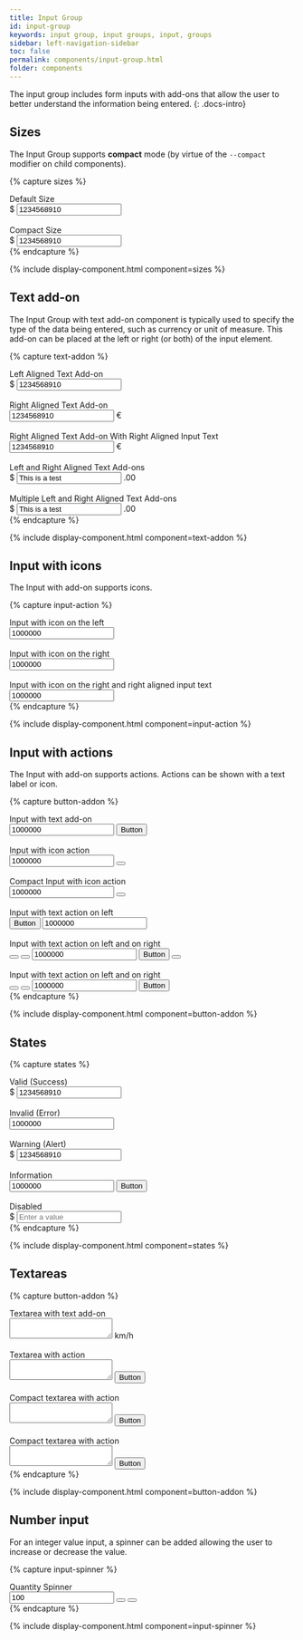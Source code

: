 ```yaml
---
title: Input Group
id: input-group
keywords: input group, input groups, input, groups
sidebar: left-navigation-sidebar
toc: false
permalink: components/input-group.html
folder: components
---
```


The input group includes form inputs with add-ons that allow the user to better understand the information being entered.
{: .docs-intro}


## Sizes

The Input Group supports **compact** mode (by virtue of the `--compact` modifier on child components).

{% capture sizes %}
<div class="fd-form-item">
    <label class="fd-form-label" for="">Default Size </label>
    <div class="fd-input-group">
        <span class="fd-input-group__addon">$</span>
        <input class="fd-input fd-input-group__input" type="text" id="" name="" value="1234568910 ">
    </div>
</div>
<br />
<div class="fd-form-item">
    <label class="fd-form-label" for="">Compact Size </label>
    <div class="fd-input-group fd-input-group--compact">
        <span class="fd-input-group__addon">$</span>
        <input class="fd-input fd-input-group__input" type="text" id="" name="" value="1234568910 ">
    </div>
</div>
{% endcapture %}

{% include display-component.html component=sizes %}

## Text add-on

The Input Group with text add-on component is typically used to specify the type of the data being entered, such as currency or unit of measure. This add-on can be placed at the left or right (or both) of the input element.

{% capture text-addon %}

<div class="fd-form-item">
    <label class="fd-form-label" for="">Left Aligned Text Add-on</label>
    <div class="fd-input-group">
        <span class="fd-input-group__addon">$</span>
        <input class="fd-input fd-input-group__input" type="text" id="" name="" value="1234568910 ">
    </div>
</div>
<br />
<div class="fd-form-item">
    <label class="fd-form-label" for="">Right Aligned Text Add-on</label>
    <div class="fd-input-group">
        <input class="fd-input fd-input-group__input" type="text" id="" name="" value="1234568910 ">
        <span class="fd-input-group__addon">€</span>
    </div>
</div>
<br />
<div class="fd-form-item">
    <label class="fd-form-label" for="">Right Aligned Text Add-on With Right Aligned Input Text</label>
    <div class="fd-input-group">
        <input class="fd-input fd-input-group__input right-align" type="text" id="" name="" value="1234568910 ">
        <span class="fd-input-group__addon">€</span>
    </div>
</div>
<br />
<div class="fd-form-item">
    <label class="fd-form-label" for="">Left and Right Aligned Text Add-ons</label>
    <div class="fd-input-group">
        <span class="fd-input-group__addon">$</span>
        <input class="fd-input fd-input-group__input" type="text" id="" name="" value="This is a test">
        <span class="fd-input-group__addon">.00</span>
    </div>
</div>
<br />
<div class="fd-form-item">
    <label class="fd-form-label" for="">Multiple Left and Right Aligned Text Add-ons</label>
    <div class="fd-input-group">
        <span class="fd-input-group__addon">
            <span class="sap-icon--hide" role="presentation"></span>
        </span>
        <span class="fd-input-group__addon">$</span>
        <input class="fd-input fd-input-group__input" type="text" id="" name="" value="This is a test">
        <span class="fd-input-group__addon">.00</span>
        <span class="fd-input-group__addon">
            <span class="sap-icon--product" role="presentation"></span>
        </span>
    </div>
</div>
{% endcapture %}

{% include display-component.html component=text-addon %}


## Input with icons

The Input with add-on supports icons.

{% capture input-action %}
<div class="fd-form-item">
    <label class="fd-form-label" for="">Input with icon on the left</label>
    <div class="fd-input-group">
        <span class="fd-input-group__addon">
            <span class="sap-icon--employee" role="presentation"></span>
        </span>
        <input class="fd-input fd-input-group__input" type="text" id="" name="" value="1000000">
    </div>
</div>
<br />
<div class="fd-form-item">
    <label class="fd-form-label" for="">Input with icon on the right</label>
    <div class="fd-input-group">
        <input class="fd-input fd-input-group__input" type="text" id="" name="" value="1000000">
        <span class="fd-input-group__addon">
            <span class="sap-icon--hide" role="presentation"></span>
        </span>
    </div>
</div>
<br />
<div class="fd-form-item">
    <label class="fd-form-label" for="">Input with icon on the right and right aligned input text</label>
    <div class="fd-input-group">
        <input class="fd-input fd-input-group__input right-align" type="text" id="" name="" value="1000000">
        <span class="fd-input-group__addon">
            <span class="sap-icon--hide" role="presentation"></span>
        </span>
    </div>
</div>
{% endcapture %}

{% include display-component.html component=input-action %}


## Input with actions

The Input with add-on supports actions. Actions can be shown with a text label or icon.

{% capture button-addon %}
<div class="fd-form-item">
    <label class="fd-form-label" for="">Input with text add-on</label>
    <div class="fd-input-group">
        <input class="fd-input fd-input-group__input" type="text" id="" name="" value="1000000">
        <span class="fd-input-group__addon fd-input-group__addon--button">
            <button class="fd-input-group__button fd-button--light">
                Button
            </button>
        </span>
    </div>
</div>
<br />
<div class="fd-form-item">
    <label class="fd-form-label" for="">Input with icon action</label>
    <div class="fd-input-group">
        <input class="fd-input fd-input-group__input" type="text" id="" name="" value="1000000">
        <span class="fd-input-group__addon fd-input-group__addon--button">
            <button class="fd-input-group__button fd-button--icon fd-button--light sap-icon--navigation-down-arrow"></button>
        </span>
    </div>
</div>
<br />
<div class="fd-form-item">
    <label class="fd-form-label" for="">Compact Input with icon action</label>
    <div class="fd-input-group fd-input-group--compact">
        <input class="fd-input fd-input-group__input" type="text" id="" name="" value="1000000">
        <span class="fd-input-group__addon fd-input-group__addon--button">
            <button class="fd-input-group__button fd-button--icon fd-button--light fd-button--compact sap-icon--navigation-down-arrow"></button>
        </span>
    </div>
</div>
<br />
<div class="fd-form-item">
    <label class="fd-form-label" for="">Input with text action on left</label>
    <div class="fd-input-group">
        <span class="fd-input-group__addon fd-input-group__addon--button">
            <button class="fd-input-group__button fd-button--light">
                Button
            </button>
        </span>
        <input class="fd-input fd-input-group__input" type="text" id="" name="" value="1000000">
    </div>
</div>
<br />
<div class="fd-form-item">
    <label class="fd-form-label" for="">Input with text action on left and on right</label>
    <div class="fd-input-group">
        <span class="fd-input-group__addon fd-input-group__addon--button">
             <button class="fd-input-group__button fd-button--icon fd-button--light sap-icon--search"></button>
        </span>
        <span class="fd-input-group__addon fd-input-group__addon--button">
            <button class="fd-input-group__button fd-button--icon fd-button--light sap-icon--cart"></button>
        </span>
        <input class="fd-input fd-input-group__input" type="text" id="" name="" value="1000000">
        <span class="fd-input-group__addon fd-input-group__addon--button">
            <button class="fd-input-group__button fd-button--light">Button</button>
        </span>
         <span class="fd-input-group__addon fd-input-group__addon--button">
            <button class="fd-input-group__button fd-button--icon fd-button--light sap-icon--decline"></button>
        </span>
    </div>
</div>
<br />
<div class="fd-form-item">
    <label class="fd-form-label" for="">Input with text action on left and on right</label>
    <div class="fd-input-group fd-input-group--compact">
        <span class="fd-input-group__addon fd-input-group__addon--button">
             <button class="fd-input-group__button fd-button--icon fd-button--light fd-button--compact sap-icon--search"></button>
        </span>
        <span class="fd-input-group__addon fd-input-group__addon--button">
            <button class="fd-input-group__button fd-button--icon fd-button--light fd-button--compact sap-icon--cart"></button>
        </span>
        <input class="fd-input fd-input-group__input" type="text" id="" name="" value="1000000">
        <span class="fd-input-group__addon fd-input-group__addon--button">
            <button class="fd-input-group__button fd-button--light fd-button--compact">Button</button>
        </span>
        <span class="fd-input-group__addon">
            <span class="sap-icon--employee" role="presentation"></span>
        </span>
    </div>
</div>
{% endcapture %}

{% include display-component.html component=button-addon %}

## States

{% capture states %}
<div class="fd-form-item">
    <label class="fd-form-label" for="">Valid (Success)</label>
    <div class="fd-input-group is-valid">
        <span class="fd-input-group__addon">$</span>
        <input class="fd-input fd-input-group__input" type="text" id="" name="" value="1234568910">
    </div>
</div>
<br />
<div class="fd-form-item">
    <label class="fd-form-label" for="">Invalid (Error)</label>
    <div class="fd-input-group is-invalid">
        <input class="fd-input fd-input-group__input" type="text" id="" name="" value="1000000">
        <span class="fd-input-group__addon">
            <span class="sap-icon--hide" role="presentation"></span>
        </span>
    </div>
</div>
<br />
<div class="fd-form-item">
    <label class="fd-form-label" for="">Warning (Alert)</label>
    <div class="fd-input-group is-warning">
        <span class="fd-input-group__addon">$</span>
        <input class="fd-input fd-input-group__input" type="text" id="" name="" value="1234568910">
    </div>
</div>
<br />
<div class="fd-form-item">
    <label class="fd-form-label" for="">Information</label>
    <div class="fd-input-group fd-input-group--compact is-information">
        <input class="fd-input fd-input-group__input" type="text" id="" name="" value="1000000">
        <span class="fd-input-group__addon fd-input-group__addon--button">
            <button class="fd-input-group__button fd-button--light fd-button--compact">
                Button
            </button>
        </span>
    </div>
</div>
<br />
<div class="fd-form-item">
    <label class="fd-form-label" for="">Disabled</label>
    <div class="fd-input-group is-disabled">
        <span class="fd-input-group__addon">$</span>
        <input class="fd-input fd-input-group__input" type="text" id="" name="" placeholder="Enter a value">
    </div>
</div>
{% endcapture %}

{% include display-component.html component=states %}


## Textareas

{% capture button-addon %}
<div class="fd-form-item">
    <label class="fd-form-label" for="">Textarea with text add-on</label>
    <div class="fd-input-group">
        <textarea class="fd-textarea fd-input-group__input" id=""></textarea>
        <span class="fd-input-group__addon">
            km/h
        </span>
    </div>
</div>
<br />
<div class="fd-form-item">
    <label class="fd-form-label" for="">Textarea with action</label>
    <div class="fd-input-group">
        <textarea class="fd-textarea fd-input-group__input" id=""></textarea>
        <span class="fd-input-group__addon fd-input-group__addon--button">
            <button class="fd-input-group__button fd-button--light">
                Button
            </button>
        </span>
    </div>
</div>
<br />
<div class="fd-form-item">
    <label class="fd-form-label" for="">Compact textarea with action</label>
    <div class="fd-input-group is-valid">
        <textarea class="fd-textarea fd-textarea--compact fd-input-group__input" id=""></textarea>
        <span class="fd-input-group__addon fd-input-group__addon--button">
            <button class="fd-input-group__button fd-button--light">
                Button
            </button>
        </span>
    </div>
</div>
<br />
<div class="fd-form-item">
    <label class="fd-form-label" for="">Compact textarea with action</label>
    <div class="fd-input-group is-invalid">
        <textarea class="fd-textarea fd-textarea--compact fd-input-group__input" id=""></textarea>
        <span class="fd-input-group__addon fd-input-group__addon--button">
            <button class="fd-input-group__button fd-button--light">
                Button
            </button>
        </span>
    </div>
</div>
{% endcapture %}

{% include display-component.html component=button-addon %}


## Number input

For an integer value input, a spinner can be added allowing the user to increase or decrease the value.

{% capture input-spinner %}
<div class="fd-form-item">
    <label class="fd-form-label" for="">Quantity Spinner</label>
    <div class="fd-input-group">
        <input class="fd-input fd-input--no-number-spinner fd-input-group__input" id="spinner-1" type="number" value="100" />
        <span class="fd-input-group__addon fd-input-group__addon--button">
            <button class="fd-input-group__button fd-button--light fd-button--half sap-icon--slim-arrow-up" aria-label="Step up" onclick="document.getElementById('spinner-1').stepUp();"></button>
            <button class="fd-input-group__button fd-button--light fd-button--half sap-icon--slim-arrow-down" aria-label="Step down" onclick="document.getElementById('spinner-1').stepDown();"></button>
        </span>
    </div>
</div>
{% endcapture %}

{% include display-component.html component=input-spinner %}
